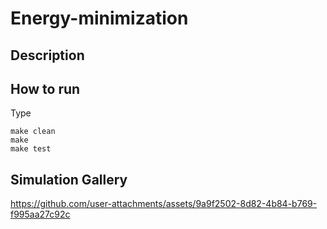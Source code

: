 # Energy-minimization
## Description
## How to run
Type 
```
make clean
make
make test
```
## Simulation Gallery

https://github.com/user-attachments/assets/9a9f2502-8d82-4b84-b769-f995aa27c92c

